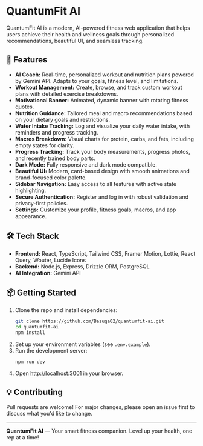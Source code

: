 # QuantumFit AI

QuantumFit AI is a modern, AI-powered fitness web application that helps users achieve their health and wellness goals through personalized recommendations, beautiful UI, and seamless tracking.

## 🚀 Features

- **AI Coach:** Real-time, personalized workout and nutrition plans powered by Gemini API. Adapts to your goals, fitness level, and limitations.
- **Workout Management:** Create, browse, and track custom workout plans with detailed exercise breakdowns.
- **Motivational Banner:** Animated, dynamic banner with rotating fitness quotes.
- **Nutrition Guidance:** Tailored meal and macro recommendations based on your dietary goals and restrictions.
- **Water Intake Tracking:** Log and visualize your daily water intake, with reminders and progress tracking.
- **Macros Breakdown:** Visual charts for protein, carbs, and fats, including empty states for clarity.
- **Progress Tracking:** Track your body measurements, progress photos, and recently trained body parts.
- **Dark Mode:** Fully responsive and dark mode compatible.
- **Beautiful UI:** Modern, card-based design with smooth animations and brand-focused color palette.
- **Sidebar Navigation:** Easy access to all features with active state highlighting.
- **Secure Authentication:** Register and log in with robust validation and privacy-first policies.
- **Settings:** Customize your profile, fitness goals, macros, and app appearance.

## 🛠️ Tech Stack

- **Frontend:** React, TypeScript, Tailwind CSS, Framer Motion, Lottie, React Query, Wouter, Lucide Icons
- **Backend:** Node.js, Express, Drizzle ORM, PostgreSQL
- **AI Integration:** Gemini API

## 📦 Getting Started

1. Clone the repo and install dependencies:
   ```bash
   git clone https://github.com/Bazuga02/quantumfit-ai.git
   cd quantumfit-ai
   npm install
   ```
2. Set up your environment variables (see `.env.example`).
3. Run the development server:
   ```bash
   npm run dev
   ```
4. Open [http://localhost:3001](http://localhost:3001) in your browser.

## 💡 Contributing

Pull requests are welcome! For major changes, please open an issue first to discuss what you'd like to change.

---

**QuantumFit AI** — Your smart fitness companion. Level up your health, one rep at a time!
